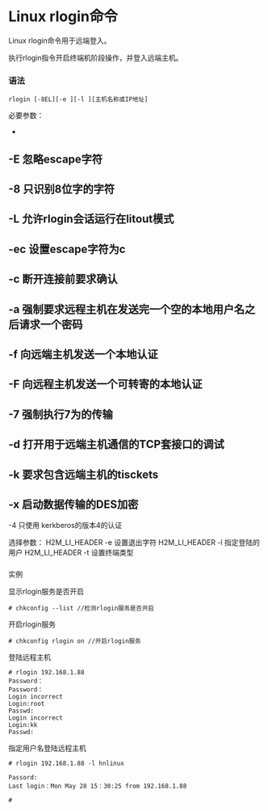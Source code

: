 # Linux rlogin命令

Linux rlogin命令用于远端登入。

执行rlogin指令开启终端机阶段操作，并登入远端主机。

### 语法

    rlogin [-8EL][-e ][-l ][主机名称或IP地址]

必要参数：

- 
-E 忽略escape字符
- 
-8 只识别8位字的字符
- 
-L 允许rlogin会话运行在litout模式
- 
-ec 设置escape字符为c
- 
-c 断开连接前要求确认
- 
-a 强制要求远程主机在发送完一个空的本地用户名之后请求一个密码
- 
-f 向远端主机发送一个本地认证
- 
-F 向远程主机发送一个可转寄的本地认证
- 
-7 强制执行7为的传输
- 
-d 打开用于远端主机通信的TCP套接口的调试
- 
-k 要求包含远端主机的tisckets
- 
-x 启动数据传输的DES加密
- 
-4 只使用 kerkberos的版本4的认证

选择参数：
H2M_LI_HEADER 
-e 设置退出字符
H2M_LI_HEADER 
-l 指定登陆的用户
H2M_LI_HEADER 
-t 设置终端类型 

### 
实例

显示rlogin服务是否开启

    # chkconfig --list //检测rlogin服务是否开启
    

开启rlogin服务

    # chkconfig rlogin on //开启rlogin服务
    

登陆远程主机

    # rlogin 192.168.1.88
    Password：
    Password：
    Login incorrect
    Login:root
    Passwd:
    Login incorrect
    Login:kk
    Passwd:
    

指定用户名登陆远程主机

    # rlogin 192.168.1.88 -l hnlinux
    
    Passord:
    Last login：Mon May 28 15：30:25 from 192.168.1.88
    
    # 
    